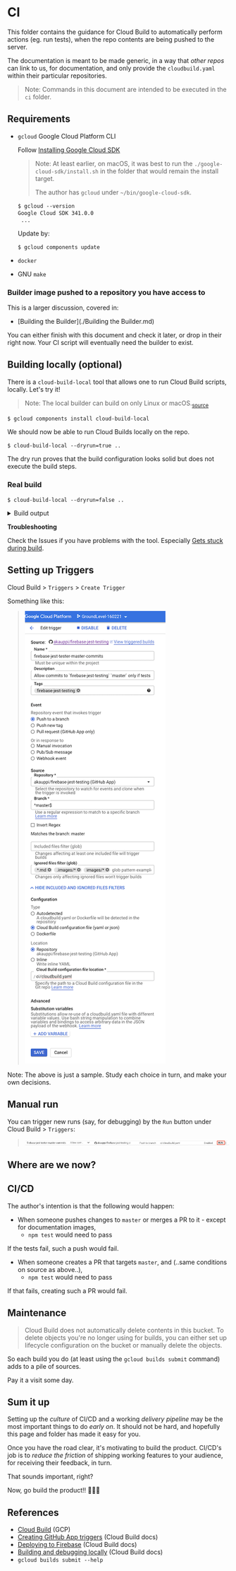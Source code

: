# CI

This folder contains the guidance for Cloud Build to automatically perform actions (eg. run tests), when the repo contents are being pushed to the server.

The documentation is meant to be made generic, in a way that *other repos* can link to us, for documentation, and only provide the `cloudbuild.yaml` within their particular repositories. 

>Note: Commands in this document are intended to be executed in the `ci` folder.

## Requirements

- `gcloud` Google Cloud Platform CLI

   Follow [Installing Google Cloud SDK](https://cloud.google.com/sdk/docs/install)
	
	>Note: At least earlier, on macOS, it was best to run the `./google-cloud-sdk/install.sh` in the folder that would remain the install target. 
	>
	>The author has `gcloud` under `~/bin/google-cloud-sdk`.

   ```
   $ gcloud --version
   Google Cloud SDK 341.0.0
	...
   ```

   Update by: 
   
   ```
   $ gcloud components update
   ```

- `docker`
- GNU `make`

<!-- whisper
>Note: We might switch `make` out, in favour of Bash scripts. `#later`
-->

### Builder image pushed to a repository you have access to

This is a larger discussion, covered in:

- [Building the Builder](./Building the Builder.md)

You can either finish with this document and check it later, or drop in their right now. Your CI script will eventually need the builder to exist. 

<!-- tbd. IS THIS EVEN NEEDED??
### GitHub: Enable App triggers

- In [GitHub Marketplace](https://github.com/marketplace), enable the "Google Cloud Build" application
- Add your GitHub repo to the Cloud Build app
-->


## Building locally (optional)

There is a `cloud-build-local` tool that allows one to run Cloud Build scripts, locally. Let's try it!

>Note: The local builder can build on only Linux or macOS.<sub>[source](https://cloud.google.com/build/docs/build-debug-locally#restrictions_and_limitations)</sub>

```
$ gcloud components install cloud-build-local
```

We should now be able to run Cloud Builds locally on the repo.

```
$ cloud-build-local --dryrun=true ..
```

The dry run proves that the build configuration looks solid but does not execute the build steps.

### Real build

```
$ cloud-build-local --dryrun=false ..
```

<details>
<summary>Build output</summary>

```
$ cloud-build-local --dryrun=false ..
2021/03/26 10:03:52 Warning: The server docker version installed (20.10.5) is different from the one used in GCB (19.03.8)
2021/03/26 10:03:52 Warning: The client docker version installed (20.10.5) is different from the one used in GCB (19.03.8)
Using default tag: latest
latest: Pulling from cloud-builders/metadata
Digest: sha256:ac630903464f3fa39c8c1698c9d867dfdbc66d55e09c0518725440af1bf95b18
Status: Image is up to date for gcr.io/cloud-builders/metadata:latest
gcr.io/cloud-builders/metadata:latest
2021/03/26 10:04:35 Started spoofed metadata server
2021/03/26 10:04:35 Build id = localbuild_7b99d6da-d98f-4954-bca4-88f59486a339
2021/03/26 10:04:35 status changed to "BUILD"
BUILD
Starting Step #0
Step #0: Already have image (with digest): eu.gcr.io/groundlevel-160221/firebase-custom-builder
Step #0: /workspace/packages/backend
Finished Step #0
2021/03/26 10:04:36 Step Step #0 finished
Starting Step #1
Step #1: Already have image (with digest): eu.gcr.io/groundlevel-160221/firebase-custom-builder
Step #1: npm WARN deprecated request@2.88.2: request has been deprecated, see https://github.com/request/request/issues/3142
Step #1: npm WARN deprecated har-validator@5.1.5: this library is no longer supported
Step #1: npm WARN deprecated request-promise-native@1.0.9: request-promise-native has been deprecated because it extends the now deprecated request package, see https://github.com/request/request/issues/3142
Step #1: 
Step #1: > core-js@3.6.5 postinstall /workspace/packages/backend/node_modules/core-js
Step #1: > node -e "try{require('./postinstall')}catch(e){}"
Step #1: 
Step #1: Thank you for using core-js ( https://github.com/zloirock/core-js ) for polyfilling JavaScript standard library!
Step #1: 
Step #1: The project needs your help! Please consider supporting of core-js on Open Collective or Patreon: 
Step #1: > https://opencollective.com/core-js 
Step #1: > https://www.patreon.com/zloirock 
Step #1: 
Step #1: Also, the author of core-js ( https://github.com/zloirock ) is looking for a good job -)
Step #1: 
Step #1: 
Step #1: > protobufjs@6.10.2 postinstall /workspace/packages/backend/node_modules/protobufjs
Step #1: > node scripts/postinstall
Step #1: 
Step #1: npm WARN lifecycle @local/back-end@~postinstall: cannot run in wd @local/back-end@ (cd functions && npm install) (wd=/workspace/packages/backend)
Step #1: npm WARN optional SKIPPING OPTIONAL DEPENDENCY: fsevents@^2.2.1 (node_modules/jest-haste-map/node_modules/fsevents):
Step #1: npm WARN notsup SKIPPING OPTIONAL DEPENDENCY: Unsupported platform for fsevents@2.3.2: wanted {"os":"darwin","arch":"any"} (current: {"os":"linux","arch":"x64"})
Step #1: 
Step #1: added 9 packages from 20 contributors, removed 12 packages, updated 613 packages and audited 580 packages in 57.549s
Step #1: 
Step #1: 42 packages are looking for funding
Step #1:   run `npm fund` for details
Step #1: 
Step #1: found 0 vulnerabilities
Step #1: 
Finished Step #1
2021/03/26 10:05:36 Step Step #1 finished
Starting Step #2
Step #2: Already have image (with digest): eu.gcr.io/groundlevel-160221/firebase-custom-builder
Step #2: 
Step #2: > @local/back-end@ test /workspace/packages/backend
Step #2: > npm run ci
Step #2: 
Step #2: 
Step #2: > @local/back-end@ ci /workspace/packages/backend
Step #2: > npm run ci:seq
Step #2: 
Step #2: 
Step #2: > @local/back-end@ ci:seq /workspace/packages/backend
Step #2: > firebase emulators:exec --project=bunny --only firestore,functions "npm run _ci_init && npm run --silent _ci_fns && npm run --silent _ci_rules"
Step #2: 
Step #2: i  emulators: Starting emulators: functions, firestore
Step #2: ⚠  functions: The following emulators are not running, calls to these services from the Functions emulator will affect production: auth, database, hosting, pubsub
Step #2: ⚠  Your requested "node" version "^14 || ^15" doesn't match your global version "14"
Step #2: ⚠  functions: You are not signed in to the Firebase CLI. If you have authorized this machine using gcloud application-default credentials those may be discovered and used to access production services.
Step #2: ⚠  functions: Unable to fetch project Admin SDK configuration, Admin SDK behavior in Cloud Functions emulator may be incorrect.
Step #2: i  firestore: downloading cloud-firestore-emulator-v1.11.12.jar...
Step #2: 
Step #2: i  firestore: Firestore Emulator logging to firestore-debug.log
Step #2: i  functions: Watching "/workspace/packages/backend/functions" for Cloud Functions...
Step #2: ✔  functions[userInfoShadow_2]: firestore function initialized.
Step #2: ✔  functions[logs_1]: http function initialized (http://localhost:5002/bunny/us-central1/logs_1).
Step #2: i  Running script: npm run _ci_init && npm run --silent _ci_fns && npm run --silent _ci_rules
Step #2: 
Step #2: > @local/back-end@ _ci_init /workspace/packages/backend
Step #2: > node test/prime-docs.js
Step #2: 
Step #2: Primed :)
Step #2: (node:124) ExperimentalWarning: VM Modules is an experimental feature. This feature could change at any time
Step #2: (Use `node --trace-warnings ...` to show where the warning was created)
Step #2: PASS test-fns/userInfo.test.js
Step #2:   userInfo shadowing
Step #2:     ✓ Central user information is not distributed to a project where the user is not a member (315 ms)
Step #2:     ○ skipped Central user information is distributed to a project where the user is a member
Step #2: 
Step #2: Test Suites: 1 passed, 1 total
Step #2: Tests:       1 skipped, 1 passed, 2 total
Step #2: Snapshots:   0 total
Step #2: Time:        1.399 s
Step #2: Ran all test suites.
Step #2: i  functions: Beginning execution of "userInfoShadow_2"
Step #2: >  Global userInfo/xyz change detected:  { displayName: 'blah', photoURL: 'https://no-such.png' }
Step #2: >  User 'xyz' not found in any of the projects.
Step #2: i  functions: Finished "userInfoShadow_2" in ~1s
Step #2: (node:172) ExperimentalWarning: VM Modules is an experimental feature. This feature could change at any time
Step #2: (Use `node --trace-warnings ...` to show where the warning was created)
Step #2: Cleared and primed!
Step #2: Docs primed for test-rules.
Step #2: PASS test-rules/projectsC/index.test.js
Step #2:   '/projects' rules
Step #2:     ✓ unauthenticated access should fail (593 ms)
Step #2:     ✓ user who is not part of the project shouldn't be able to read it (175 ms)
Step #2:     ✓ user who is an author or a collaborator can read a project (that is not 'removed') (272 ms)
Step #2:     ✓ user needs to be an author, to read a 'removed' project (46 ms)
Step #2:     ✓ any authenticated user may create a project, but must include themselves as an author (429 ms)
Step #2:     ✓ An author can change '.title' (122 ms)
Step #2:     ✓ An author can not change the creation time (96 ms)
Step #2:     ✓ An author can mark a project '.removed' (94 ms)
Step #2:     ✓ An author can remove the '.removed' mark (109 ms)
Step #2:     ✓ An author can add new authors, and remove authors as long as one remains (313 ms)
Step #2:     ✓ no user should be able to delete a project (only cloud functions or manual) (42 ms)
Step #2: 
Step #2: PASS test-rules/projectsC/symbolsC.test.js
Step #2:   '/projects/.../symbols' rules
Step #2:     ✓ unauthenticated access should fail (131 ms)
Step #2:     ✓ user who is not part of the project shouldn't be able to read (73 ms)
Step #2:     ✓ project members may read all symbols (306 ms)
Step #2:     ✓ all members may create; creator needs to claim the symbol to themselves (391 ms)
Step #2:     ✓ members may claim a non-claimed symbol (269 ms)
Step #2:     ✓ members may do changes to an already claimed (by them) symbol (125 ms)
Step #2:     ✓ claim cannot be changed (e.g. extended) (50 ms)
Step #2:     ✓ members may delete a symbol claimed to themselves (103 ms)
Step #2:     ○ skipped members may revoke a claim
Step #2: 
Step #2: PASS test-rules/invitesC.test.js
Step #2:   '/invites' rules
Step #2:     ✓ no-one should be able to read (254 ms)
Step #2:     ✓ only a member of a project can invite; only author can invite as-author (484 ms)
Step #2:     ✓ validity: server time; identifying oneself; 'email:project' as id (189 ms)
Step #2: 
Step #2: PASS test-rules/userInfoC.test.js
Step #2:   '/userInfo' rules
Step #2:     ✓ no-one should be able to read (169 ms)
Step #2:     ✓ only the user themselves can write the info (443 ms)
Step #2: 
Step #2: PASS test-rules/projectsC/userInfoC.test.js
Step #2:   '/projects/.../userInfo/' rules
Step #2:     ✓ unauthenticated access should fail (115 ms)
Step #2:     ✓ user who is not part of the project shouldn't be able to read (61 ms)
Step #2:     ✓ project members may read all symbols (74 ms)
Step #2:     ✓ all members may create their own entry (133 ms)
Step #2:     ✓ one cannot create an entry for another member (36 ms)
Step #2:     ✓ members may update the 'lastActive' field (of their own doc) (45 ms)
Step #2:     ✓ members may not update the 'lastActive' field of other members (46 ms)
Step #2:     ✓ members may not update fields that Cloud Function updates (42 ms)
Step #2:     ✓ members may not delete their document (47 ms)
Step #2: 
Step #2: Test Suites: 5 passed, 5 total
Step #2: Tests:       1 skipped, 33 passed, 34 total
Step #2: Snapshots:   0 total
Step #2: Time:        7.951 s
Step #2: Ran all test suites.
Step #2: ✔  Script exited successfully (code 0)
Step #2: i  emulators: Shutting down emulators.
Step #2: i  functions: Stopping Functions Emulator
Step #2: i  firestore: Stopping Firestore Emulator
Step #2: i  hub: Stopping emulator hub
Finished Step #2
2021/03/26 10:06:11 Step Step #2 finished
Starting Step #3
...
```
</details>


**Troubleshooting**

Check the Issues if you have problems with the tool. Especially [Gets stuck during build](https://github.com/GoogleCloudPlatform/cloud-build-local/issues/79).


## Setting up Triggers

Cloud Build > `Triggers` > `Create Trigger`

Something like this:

>![](.images/edit-trigger.png)

Note: The above is just a sample. Study each choice in turn, and make your own decisions.

## Manual run

You can trigger new runs (say, for debugging) by the `Run` button under Cloud Build > `Triggers`:

>![](.images/run-trigger.png)


## Where are we now?



## CI/CD

The author's intention is that the following would happen:

- When someone pushes changes to `master` or merges a PR to it - except for documentation images,
  - `npm test` would need to pass

If the tests fail, such a push would fail.

- When someone creates a PR that targets `master`, and (..same conditions on source as above..),
  - `npm test` would need to pass

If that fails, creating such a PR would fail.


## Maintenance

>Cloud Build does not automatically delete contents in this bucket. To delete objects you're no longer using for builds, you can either set up lifecycle configuration on the bucket or manually delete the objects.

So each build you do (at least using the `gcloud builds submit` command) adds to a pile of sources.

Pay it a visit some day.


## Sum it up

Setting up the *culture* of CI/CD and a working *delivery pipeline* may be the most important things to do *early on*. It should not be hard, and hopefully this page and folder has made it easy for you.

Once you have the road clear, it's motivating to build the product. CI/CD's job is to *reduce the friction* of shipping working features to your audience, for receiving their feedback, in turn.

That sounds important, right?

Now, go build the product!! 💪🤩🎉





## References

- [Cloud Build](https://cloud.google.com/build/) (GCP)
- [Creating GitHub App triggers](https://cloud.google.com/build/docs/automating-builds/create-github-app-triggers) (Cloud Build docs)
- [Deploying to Firebase](https://cloud.google.com/build/docs/deploying-builds/deploy-firebase) (Cloud Build docs)
- [Building and debugging locally](https://cloud.google.com/build/docs/build-debug-locally) (Cloud Build docs)
- `gcloud builds submit --help`

